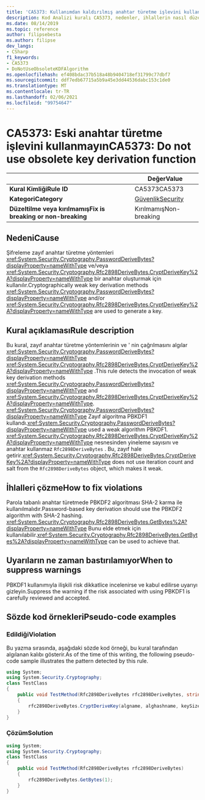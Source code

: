 ```yaml
---
title: 'CA5373: Kullanımdan kaldırılmış anahtar türetme işlevini kullanma (kod analizi)'
description: Kod Analizi kuralı CA5373, nedenler, ihlallerin nasıl düzeltileceğini ve ne zaman bastıralınacağını içeren bilgiler sağlar.
ms.date: 08/14/2019
ms.topic: reference
author: filipsebesta
ms.author: filipse
dev_langs:
- CSharp
f1_keywords:
- CA5373
- DoNotUseObsoleteKDFAlgorithm
ms.openlocfilehash: ef408bdac37b518a48b9404718ef31799c77dbf7
ms.sourcegitcommit: ddf7edb67715a5b9a45e3dd44536dabc153c1de0
ms.translationtype: MT
ms.contentlocale: tr-TR
ms.lasthandoff: 02/06/2021
ms.locfileid: "99754647"
---
```

# <a name="ca5373-do-not-use-obsolete-key-derivation-function"></a><span data-ttu-id="d241c-103">CA5373: Eski anahtar türetme işlevini kullanmayın</span><span class="sxs-lookup"><span data-stu-id="d241c-103">CA5373: Do not use obsolete key derivation function</span></span>

| | <span data-ttu-id="d241c-104">Değer</span><span class="sxs-lookup"><span data-stu-id="d241c-104">Value</span></span> |
|-|-|
| <span data-ttu-id="d241c-105">**Kural Kimliği**</span><span class="sxs-lookup"><span data-stu-id="d241c-105">**Rule ID**</span></span> |<span data-ttu-id="d241c-106">CA5373</span><span class="sxs-lookup"><span data-stu-id="d241c-106">CA5373</span></span>|
| <span data-ttu-id="d241c-107">**Kategori**</span><span class="sxs-lookup"><span data-stu-id="d241c-107">**Category**</span></span> |[<span data-ttu-id="d241c-108">Güvenlik</span><span class="sxs-lookup"><span data-stu-id="d241c-108">Security</span></span>](security-warnings.md)|
| <span data-ttu-id="d241c-109">**Düzeltilme veya kırılmamış**</span><span class="sxs-lookup"><span data-stu-id="d241c-109">**Fix is breaking or non-breaking**</span></span> |<span data-ttu-id="d241c-110">Kırılmamış</span><span class="sxs-lookup"><span data-stu-id="d241c-110">Non-breaking</span></span>|

## <a name="cause"></a><span data-ttu-id="d241c-111">Nedeni</span><span class="sxs-lookup"><span data-stu-id="d241c-111">Cause</span></span>

<span data-ttu-id="d241c-112">Şifreleme zayıf anahtar türetme yöntemleri <xref:System.Security.Cryptography.PasswordDeriveBytes?displayProperty=nameWithType> ve/veya <xref:System.Security.Cryptography.Rfc2898DeriveBytes.CryptDeriveKey%2A?displayProperty=nameWithType> bir anahtar oluşturmak için kullanılır.</span><span class="sxs-lookup"><span data-stu-id="d241c-112">Cryptographically weak key derivation methods <xref:System.Security.Cryptography.PasswordDeriveBytes?displayProperty=nameWithType> and/or <xref:System.Security.Cryptography.Rfc2898DeriveBytes.CryptDeriveKey%2A?displayProperty=nameWithType> are used to generate a key.</span></span>

## <a name="rule-description"></a><span data-ttu-id="d241c-113">Kural açıklaması</span><span class="sxs-lookup"><span data-stu-id="d241c-113">Rule description</span></span>

<span data-ttu-id="d241c-114">Bu kural, zayıf anahtar türetme yöntemlerinin ve ' nin çağrılmasını algılar <xref:System.Security.Cryptography.PasswordDeriveBytes?displayProperty=nameWithType> <xref:System.Security.Cryptography.Rfc2898DeriveBytes.CryptDeriveKey%2A?displayProperty=nameWithType> .</span><span class="sxs-lookup"><span data-stu-id="d241c-114">This rule detects the invocation of weak key derivation methods <xref:System.Security.Cryptography.PasswordDeriveBytes?displayProperty=nameWithType> and <xref:System.Security.Cryptography.Rfc2898DeriveBytes.CryptDeriveKey%2A?displayProperty=nameWithType>.</span></span>
<span data-ttu-id="d241c-115"><xref:System.Security.Cryptography.PasswordDeriveBytes?displayProperty=nameWithType> Zayıf algoritma PBKDF1 kullandı.</span><span class="sxs-lookup"><span data-stu-id="d241c-115"><xref:System.Security.Cryptography.PasswordDeriveBytes?displayProperty=nameWithType> used a weak algorithm PBKDF1.</span></span> <span data-ttu-id="d241c-116"><xref:System.Security.Cryptography.Rfc2898DeriveBytes.CryptDeriveKey%2A?displayProperty=nameWithType> nesnesinden yineleme sayısını ve anahtar kullanmaz `Rfc2898DeriveBytes` . Bu, zayıf hale getirir.</span><span class="sxs-lookup"><span data-stu-id="d241c-116"><xref:System.Security.Cryptography.Rfc2898DeriveBytes.CryptDeriveKey%2A?displayProperty=nameWithType> does not use iteration count and salt from the `Rfc2898DeriveBytes` object, which makes it weak.</span></span>

## <a name="how-to-fix-violations"></a><span data-ttu-id="d241c-117">İhlalleri çözme</span><span class="sxs-lookup"><span data-stu-id="d241c-117">How to fix violations</span></span>

<span data-ttu-id="d241c-118">Parola tabanlı anahtar türetmede PBKDF2 algoritması SHA-2 karma ile kullanılmalıdır.</span><span class="sxs-lookup"><span data-stu-id="d241c-118">Password-based key derivation should use the PBKDF2 algorithm with SHA-2 hashing.</span></span> <span data-ttu-id="d241c-119"><xref:System.Security.Cryptography.Rfc2898DeriveBytes.GetBytes%2A?displayProperty=nameWithType> Bunu elde etmek için kullanılabilir.</span><span class="sxs-lookup"><span data-stu-id="d241c-119"><xref:System.Security.Cryptography.Rfc2898DeriveBytes.GetBytes%2A?displayProperty=nameWithType> can be used to achieve that.</span></span>

## <a name="when-to-suppress-warnings"></a><span data-ttu-id="d241c-120">Uyarıların ne zaman bastırılamıyor</span><span class="sxs-lookup"><span data-stu-id="d241c-120">When to suppress warnings</span></span>

<span data-ttu-id="d241c-121">PBKDF1 kullanımıyla ilişkili risk dikkatlice incelenirse ve kabul edilirse uyarıyı gizleyin.</span><span class="sxs-lookup"><span data-stu-id="d241c-121">Suppress the warning if the risk associated with using PBKDF1 is carefully reviewed and accepted.</span></span>

## <a name="pseudo-code-examples"></a><span data-ttu-id="d241c-122">Sözde kod örnekleri</span><span class="sxs-lookup"><span data-stu-id="d241c-122">Pseudo-code examples</span></span>

### <a name="violation"></a><span data-ttu-id="d241c-123">Edildiği</span><span class="sxs-lookup"><span data-stu-id="d241c-123">Violation</span></span>

<span data-ttu-id="d241c-124">Bu yazma sırasında, aşağıdaki sözde kod örneği, bu kural tarafından algılanan kalıbı gösterir.</span><span class="sxs-lookup"><span data-stu-id="d241c-124">As of the time of this writing, the following pseudo-code sample illustrates the pattern detected by this rule.</span></span>

```csharp
using System;
using System.Security.Cryptography;
class TestClass
{
    public void TestMethod(Rfc2898DeriveBytes rfc2898DeriveBytes, string algname, string alghashname, int keySize, byte[] rgbIV)
    {
        rfc2898DeriveBytes.CryptDeriveKey(algname, alghashname, keySize, rgbIV);
    }
}
```

### <a name="solution"></a><span data-ttu-id="d241c-125">Çözüm</span><span class="sxs-lookup"><span data-stu-id="d241c-125">Solution</span></span>

```csharp
using System;
using System.Security.Cryptography;
class TestClass
{
    public void TestMethod(Rfc2898DeriveBytes rfc2898DeriveBytes)
    {
        rfc2898DeriveBytes.GetBytes(1);
    }
}
```
